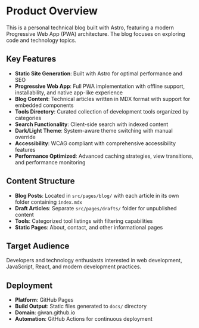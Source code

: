 # Product Overview

This is a personal technical blog built with Astro, featuring a modern Progressive Web App (PWA) architecture. The blog focuses on exploring code and technology topics.

## Key Features

- **Static Site Generation**: Built with Astro for optimal performance and SEO
- **Progressive Web App**: Full PWA implementation with offline support, installability, and native app-like experience
- **Blog Content**: Technical articles written in MDX format with support for embedded components
- **Tools Directory**: Curated collection of development tools organized by categories
- **Search Functionality**: Client-side search with indexed content
- **Dark/Light Theme**: System-aware theme switching with manual override
- **Accessibility**: WCAG compliant with comprehensive accessibility features
- **Performance Optimized**: Advanced caching strategies, view transitions, and performance monitoring

## Content Structure

- **Blog Posts**: Located in `src/pages/blog/` with each article in its own folder containing `index.mdx`
- **Draft Articles**: Separate `src/pages/drafts/` folder for unpublished content
- **Tools**: Categorized tool listings with filtering capabilities
- **Static Pages**: About, contact, and other informational pages

## Target Audience

Developers and technology enthusiasts interested in web development, JavaScript, React, and modern development practices.

## Deployment

- **Platform**: GitHub Pages
- **Build Output**: Static files generated to `docs/` directory
- **Domain**: giwan.github.io
- **Automation**: GitHub Actions for continuous deployment